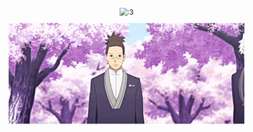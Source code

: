 <p align="center">
<img src="ee48619529f4ea2d0ee5066d0ba294e4.gif" alt=":3">

<p align="center">
<img src="tumblr_ona1daKnSR1v07xajo1_500.gif" alt="<3">
